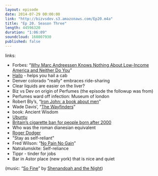 ```yaml
---
layout: episode
date: 2014-07-29 00:00:00
link: "http://bizvsdev.s3.amazonaws.com/Ep20.m4a"
title: "Ep 20. Season Three"
length: 44596320
duration: "1:06:09"
soundcloud: 160807930
published: false
---
```


links:

- Forbes: “[Why Marc Andreessen Knows Nothing About Low-Income America and Neither Do You](http://www.forbes.com/sites/ciarabyrne/2014/06/30/marc-andreessen-low-income-america-yo/)”
- [Hailo](https://hailocab.com/nyc) - helps you hail a cab
- Denver colorado "really" embraces ride-sharing
- Clear liquids are easier on the liver?
- Biz vs Dev on origin of Perfumes (the episode the followup was from)
- Perfumes ward off infection: Museum of london
- Robert Bly’s, “[Iron John: a book about men](http://www.amazon.com/Iron-John-Book-About-Men/dp/0306813769)”
- Wade Davis’, “[The Wayfinders](http://www.amazon.com/The-Wayfinders-Ancient-Matters-Lecture/dp/0887847668)”
- book: Ancient Wisdom
- [Ubuntu](http://en.wikipedia.org/wiki/Ubuntu_(philosophy))
- [Britain’s cigarette ban for people born after 2000](http://www.theguardian.com/society/2014/jun/24/cigarette-ban-british-medical-association)
- Who was the roman dianesian equivalent
- [Roger Dodger](http://en.wikipedia.org/wiki/Roger_Dodger_(film))
- "Stay as self-reliant"
- Fred Wilson: “[No Pain No Gain](http://avc.com/2014/07/no-pain-no-gain/)”
- Natralumskite: Self-reliance
- Tippr - tinder for jobs
- Bar in Astor place (new york) that is nice and quiet

(music: “[So Fine](http://shenandoahandthenight.com/track/so-fine)” by [Shenandoah and the Night](http://shenandoahandthenight.com))
